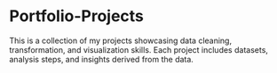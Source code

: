 # Portfolio-Projects
This is a collection of my projects showcasing data cleaning, transformation, and visualization skills. Each project includes datasets, analysis steps, and insights derived from the data.
